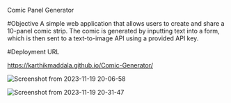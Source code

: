  Comic Panel Generator

#Objective
A simple web application that allows users to create and share a 10-panel comic strip. The comic is generated by inputting text into a form, which is then sent to a text-to-image API using a provided API key.


#Deployment URL

https://karthikmaddala.github.io/Comic-Generator/

![Screenshot from 2023-11-19 20-06-58](https://github.com/karthikmaddala/Comic-Generator/assets/63143658/214e572f-00c9-406a-8072-147646c59373)

![Screenshot from 2023-11-19 20-31-47](https://github.com/karthikmaddala/Comic-Generator/assets/63143658/c806ae7d-a1ca-4fce-b8cc-16996be51a6c)

